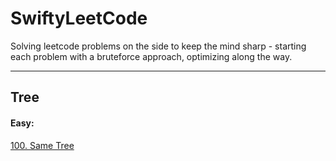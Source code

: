 # SwiftyLeetCode

Solving leetcode problems on the side to keep the mind sharp - 
starting each problem with a bruteforce approach, optimizing along the way.

---
## Tree
#### Easy:
[100. Same Tree](solutions/0100-Same%20Tree.md)
